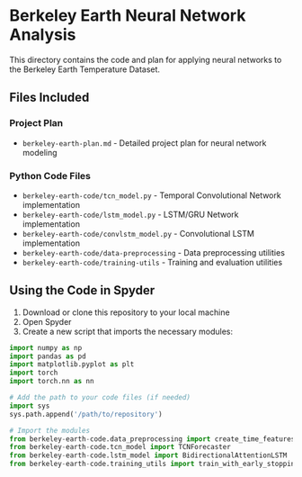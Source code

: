 # Berkeley Earth Neural Network Analysis

This directory contains the code and plan for applying neural networks to the Berkeley Earth Temperature Dataset.

## Files Included

### Project Plan
- `berkeley-earth-plan.md` - Detailed project plan for neural network modeling

### Python Code Files
- `berkeley-earth-code/tcn_model.py` - Temporal Convolutional Network implementation
- `berkeley-earth-code/lstm_model.py` - LSTM/GRU Network implementation
- `berkeley-earth-code/convlstm_model.py` - Convolutional LSTM implementation
- `berkeley-earth-code/data-preprocessing` - Data preprocessing utilities
- `berkeley-earth-code/training-utils` - Training and evaluation utilities

## Using the Code in Spyder

1. Download or clone this repository to your local machine
2. Open Spyder
3. Create a new script that imports the necessary modules:

```python
import numpy as np
import pandas as pd
import matplotlib.pyplot as plt
import torch
import torch.nn as nn

# Add the path to your code files (if needed)
import sys
sys.path.append('/path/to/repository')

# Import the modules
from berkeley-earth-code.data_preprocessing import create_time_features, handle_missing_and_uncertainty
from berkeley-earth-code.tcn_model import TCNForecaster
from berkeley-earth-code.lstm_model import BidirectionalAttentionLSTM
from berkeley-earth-code.training_utils import train_with_early_stopping, regression_metrics# Neural-Networks-Project
